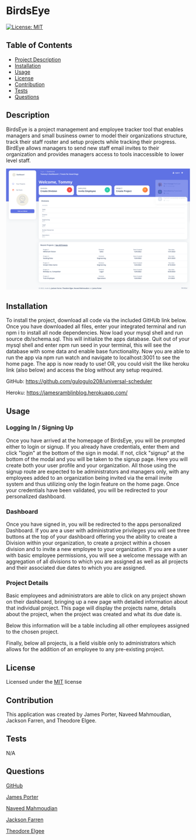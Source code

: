 # BirdsEye

[![License: MIT](https://img.shields.io/badge/License-MIT-yellow.svg)](https://opensource.org/licenses/MIT)

## Table of Contents

- [Project Description](#description)
- [Installation](#installation)
- [Usage](#usage)
- [License](#license)
- [Contribution](#contribution)
- [Tests](#tests)
- [Questions](#questions)

## Description

BirdsEye is a project management and employee tracker tool that enables managers and small business owner to model their organizations structure, track their staff roster and setup projects while tracking their progress. BirdEye allows managers to send new staff email invites to their organization and provides managers access to tools inaccessible to lower level staff.

![deployed app image](./public/assets/img/birdseye-screenshot.png)

## Installation

To install the project, download all code via the included GitHUb link below. Once you have downloaded all files, enter your integrated terminal and run npm i to install all node dependencies. Now load your mysql shell and run source db/schema.sql. This will initialize the apps database. Quit out of your mysql shell and enter npm run seed in your terminal, this will see the database with some data and enable base functionality. Now you are able to run the app via npm run watch and navigate to localhost:3001 to see the home page. The app is now ready to use! OR, you could visit the like heroku link (also below) and access the blog without any setup required.

GitHub: https://github.com/gulogulo208/universal-scheduler

Heroku: https://jamesramblinblog.herokuapp.com/

## Usage

### Logging In / Signing Up

Once you have arrived at the homepage of BirdsEye, you will be prompted either to login or signup. If you already have credentials, enter them and click "login" at the bottom of the sign in modal. If not, click "signup" at the bottom of the modal and you will be taken to the signup page. Here you will create both your user profile and your organization. All those using the signup route are expected to be administrators and managers only, with any employees added to an organization being invited via the email invite system and thus utilizing only the login feature on the home page. Once your credentials have been validated, you will be redirected to your personalized dashboard.

### Dashboard

Once you have signed in, you will be redirected to the apps personalized Dashboard. If you are a user with administrative privileges you will see three buttons at the top of your dashboard offering you the ability to create a Division within your organization, to create a project within a chosen division and to invite a new employee to your organization. If you are a user with basic employee permissions, you will see a welcome message with an aggregation of all divisions to which you are assigned as well as all projects and their associated due dates to which you are assigned.

### Project Details

Basic employees and administrators are able to click on any project shown on their dashboard, bringing up a new page with detailed information about that individual project. This page will display the projects name, details about the project, when the project was created and what its due date is.

Below this information will be a table including all other employees assigned to the chosen project.

Finally, below all projects, is a field visible only to administrators which allows for the addition of an employee to any pre-existing project.

## License

Licensed under the [MIT](https://opensource.org/licenses/MIT) license

## Contribution

This application was created by James Porter, Naveed Mahmoudian, Jackson Farren, and Theodore Elgee.

## Tests

N/A

## Questions

[GitHub](https://github.com/gulogulo208/universal-scheduler)

[James Porter](https://github.com/JamesJPorter)

[Naveed Mahmoudian](https://github.com/naveed-mahmoudian)

[Jackson Farren](https://github.com/jacksonfarren)

[Theodore Elgee](https://github.com/gulogulo208)
